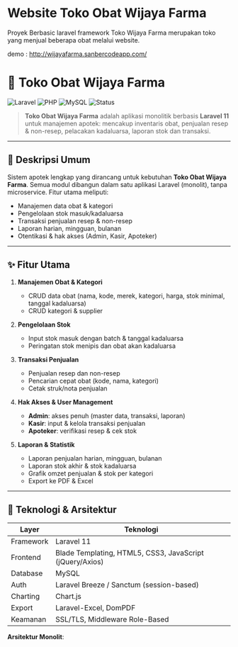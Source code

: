 # Website Toko Obat Wijaya Farma
Proyek Berbasic laravel framework
Toko Wijaya Farma merupakan toko yang menjual beberapa obat melalui website.


demo : http://wijayafarma.sanbercodeapp.com/
# 💊 Toko Obat Wijaya Farma

![Laravel](https://img.shields.io/badge/Laravel-11-red?logo=laravel)
![PHP](https://img.shields.io/badge/PHP-8.2-blue?logo=php)
![MySQL](https://img.shields.io/badge/Database-MySQL-blue?logo=mysql)
![Status](https://img.shields.io/badge/Status-Production-green)

> **Toko Obat Wijaya Farma** adalah aplikasi monolitik berbasis **Laravel 11** untuk manajemen apotek: mencakup inventaris obat, penjualan resep & non-resep, pelacakan kadaluarsa, laporan stok dan transaksi.

---

## 📌 Deskripsi Umum
Sistem apotek lengkap yang dirancang untuk kebutuhan **Toko Obat Wijaya Farma**. Semua modul dibangun dalam satu aplikasi Laravel (monolit), tanpa microservice. Fitur utama meliputi:
- Manajemen data obat & kategori  
- Pengelolaan stok masuk/kadaluarsa  
- Transaksi penjualan resep & non-resep  
- Laporan harian, mingguan, bulanan  
- Otentikasi & hak akses (Admin, Kasir, Apoteker)

---

## ✨ Fitur Utama

1. **Manajemen Obat & Kategori**  
   - CRUD data obat (nama, kode, merek, kategori, harga, stok minimal, tanggal kadaluarsa)  
   - CRUD kategori & supplier  

2. **Pengelolaan Stok**  
   - Input stok masuk dengan batch & tanggal kadaluarsa  
   - Peringatan stok menipis dan obat akan kadaluarsa  

3. **Transaksi Penjualan**  
   - Penjualan resep dan non-resep  
   - Pencarian cepat obat (kode, nama, kategori)  
   - Cetak struk/nota penjualan  

4. **Hak Akses & User Management**  
   - **Admin**: akses penuh (master data, transaksi, laporan)  
   - **Kasir**: input & kelola transaksi penjualan  
   - **Apoteker**: verifikasi resep & cek stok  

5. **Laporan & Statistik**  
   - Laporan penjualan harian, mingguan, bulanan  
   - Laporan stok akhir & stok kadaluarsa  
   - Grafik omzet penjualan & stok per kategori  
   - Export ke PDF & Excel  

---

## 🧱 Teknologi & Arsitektur

| Layer       | Teknologi                                               |
|-------------|---------------------------------------------------------|
| Framework   | Laravel 11                                              |
| Frontend    | Blade Templating, HTML5, CSS3, JavaScript (jQuery/Axios)|
| Database    | MySQL                                                   |
| Auth        | Laravel Breeze / Sanctum (session-based)                |
| Charting    | Chart.js                                                |
| Export      | Laravel-Excel, DomPDF                                   |
| Keamanan    | SSL/TLS, Middleware Role-Based                          |

**Arsitektur Monolit**:  
